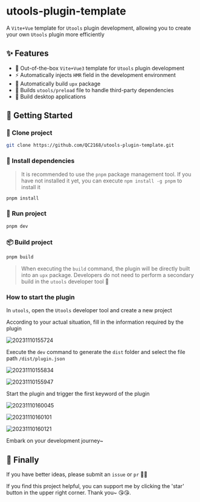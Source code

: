 # utools-plugin-template

A `Vite+Vue` template for `Utools` plugin development, allowing you to create your own `Utools` plugin more efficiently

## ✨ Features

- 🌈 Out-of-the-box `Vite+Vue3` template for `Utools` plugin development
- ⚡ Automatically injects `HMR` field in the development environment
- 🦍 Automatically build `upx` package
- 🧸 Builds `utools/preload` file to handle third-party dependencies
- 🚀 Build desktop applications

## 🥩 Getting Started

### 🔗 Clone project

```bash
git clone https://github.com/QC2168/utools-plugin-template.git
```

### 🔧 Install dependencies

> It is recommended to use the `pnpm` package management tool. If you have not installed it yet, you can execute `npm install -g pnpm` to install it

```bash
pnpm install
```

### 🛫 Run project

```bash
pnpm dev
```

### 📦 Build project

```bash
pnpm build
```

> When executing the `build` command, the plugin will be directly built into an `upx` package. Developers do not need to perform a secondary build in the `utools` developer tool 🚀

### How to start the plugin

In `utools`, open the `Utools` developer tool and create a new project

According to your actual situation, fill in the information required by the plugin

![20231110155724](https://raw.githubusercontent.com/QC2168/note-img/main/20231110155724.png)

Execute the `dev` command to generate the `dist` folder and select the file path `/dist/plugin.json`

![20231110155834](https://raw.githubusercontent.com/QC2168/note-img/main/20231110155834.png)

![20231110155947](https://raw.githubusercontent.com/QC2168/note-img/main/20231110155947.png)

Start the plugin and trigger the first keyword of the plugin

![20231110160045](https://raw.githubusercontent.com/QC2168/note-img/main/20231110160045.png)

![20231110160101](https://raw.githubusercontent.com/QC2168/note-img/main/20231110160101.png)

![20231110160121](https://raw.githubusercontent.com/QC2168/note-img/main/20231110160121.png)

Embark on your development journey~

## 🍭 Finally

If you have better ideas, please submit an `issue` or `pr` 🥰🥰

If you find this project helpful, you can support me by clicking the 'star' button in the upper right corner. Thank you~ 😘😘.
